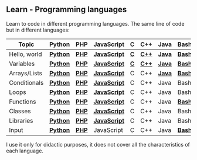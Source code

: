 ## Learn - Programming languages

Learn to code in different programming languages. The same line of code but in different languages:

| Topic        | Python | PHP | JavaScript | C | C++ | Java | Bash | PowerShell |
|--------------|--------|-----|------------|---|-----|------|------|------------|
| Hello, world | **[Python](00/00.py)** | **[PHP](00/00.php)** | **[JavaScript](00/00.js)** | **[C](00/00.c)** | **[C++](00/00.cpp)** | **[Java](00/J00.java)** | **[Bash](00/00.sh)** | **[PowerShell](00/00.ps1)** |
| Variables    | **[Python](01/01.py)** | **[PHP](01/01.php)** | **[JavaScript](01/01.js)** | **[C](01/01.c)** | **[C++](01/01.cpp)** | **[Java](01/J01.java)** | **[Bash](01/01.sh)** | **[PowerShell](01/01.ps1)** |
| Arrays/Lists | **[Python](02/02.py)** | **[PHP](02/02.php)** | **[JavaScript](02/02.js)** | C | C++ | **[Java](02/J02.java)**                               | **[Bash](02/02.sh)** | **[PowerShell](02/02.ps1)** |
| Conditionals | **[Python](03/03.py)** | **[PHP](03/03.php)** | **[JavaScript](03/03.js)** | C | C++ | Java                               | Bash                            | **[PowerShell](03/03.ps1)** |
| Loops        | **[Python](04/04.py)** | **[PHP](04/04.php)** | **[JavaScript](04/04.js)** | C | C++ | Java                               | Bash                            | **[PowerShell](04/04.ps1)** |
| Functions    | **[Python](05/05.py)** | **[PHP](05/05.php)** | **[JavaScript](05/05.js)** | C | C++ | Java                               | **[Bash](05/05.sh)**                            | **[PowerShell](05/05.ps1)** |
| Classes      | **[Python](06/06.py)** | **[PHP](06/06.php)** | **[JavaScript](06/06.js)** | C | C++ | Java                               | Bash                            | PowerShell |
| Libraries    | **[Python](07/07.py)** | **[PHP](07/07.php)** | **[JavaScript](07/07.js)** | C | C++ | Java                               | Bash                            | PowerShell |
| Input   | **[Python](input_script/input_script.py)** | **[PHP](input_script/input_script.php)** | JavaScript | C | C++ | Java                               | **[Bash](input_script/input_script.sh)**                            | **[PowerShell](input_script/input_script.ps1)** |

I use it only for didactic purposes, it does not cover all the characteristics of each language.
